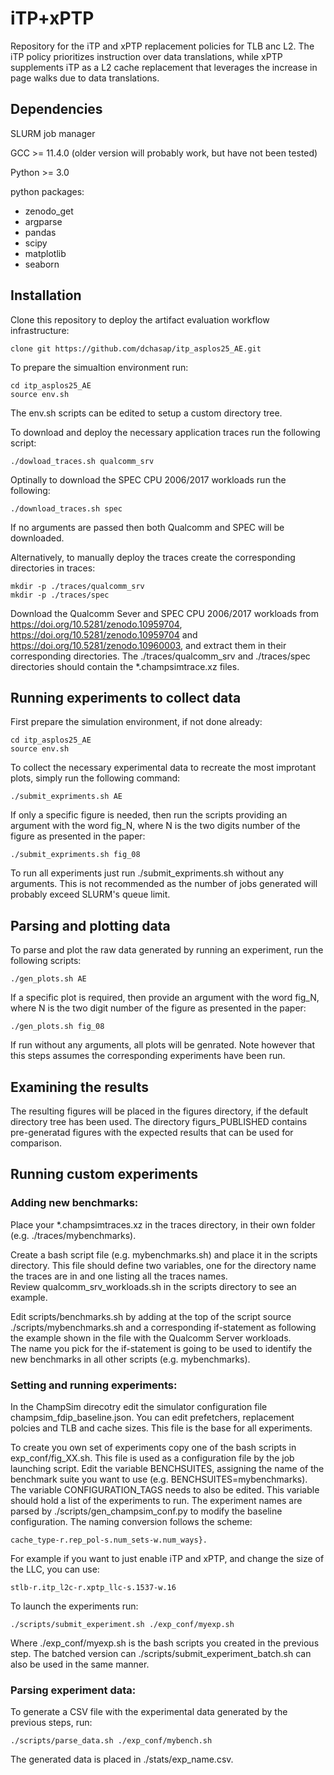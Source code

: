 # iTP+xPTP
Repository for the iTP and xPTP replacement policies for TLB anc L2.   The iTP policy prioritizes instruction over data translations, while xPTP supplements iTP as a L2 cache replacement that leverages the increase in page walks due to data translations.

## Dependencies

SLURM job manager

GCC >= 11.4.0 (older version will probably work, but have not been tested)

Python >= 3.0

python packages:

* zenodo_get
* argparse
* pandas
* scipy
* matplotlib
* seaborn

## Installation 

Clone this repository to deploy the artifact evaluation workflow infrastructure:
	
	clone git https://github.com/dchasap/itp_asplos25_AE.git

To prepare the simualtion environment run:

	cd itp_asplos25_AE
	source env.sh

The env.sh scripts can be edited to setup a custom directory tree.

To download and deploy the necessary application traces run the following script:

	./dowload_traces.sh qualcomm_srv

Optinally to download the SPEC CPU 2006/2017 workloads run the following:

	./download_traces.sh spec

If no arguments are passed then both Qualcomm and SPEC will be downloaded.

Alternatively, to manually deploy the traces create the corresponding directories in traces:

	mkdir -p ./traces/qualcomm_srv
 	mkdir -p ./traces/spec
Download the Qualcomm Sever and SPEC CPU 2006/2017 workloads from https://doi.org/10.5281/zenodo.10959704,  https://doi.org/10.5281/zenodo.10959704 and https://doi.org/10.5281/zenodo.10960003, and extract them in their corresponding directories.  The ./traces/qualcomm_srv and ./traces/spec directories should contain the *.champsimtrace.xz files. 

## Running experiments to collect data

First prepare the simulation environment, if not done already:

	cd itp_asplos25_AE
	source env.sh

To collect the necessary experimental data to recreate the most improtant plots, simply run the following command:
  
  	./submit_expriments.sh AE

If only a specific figure is needed, then run the scripts providing an argument with the word fig_N, where N is the two digits number of the figure as presented in the paper:
  
  	./submit_expriments.sh fig_08

To run all experiments just run ./submit_expriments.sh without any arguments.  This is not recommended as the number of jobs generated will probably exceed SLURM's queue limit.

## Parsing and plotting data

To parse and plot the raw data generated by running an experiment, run the following scripts:
  
	./gen_plots.sh AE

If a specific plot is required, then provide an argument with the word fig_N, where N is the two digit number of the figure as presented in the paper:
  
  	./gen_plots.sh fig_08

If run without any arguments, all plots will be genrated.  Note however that this steps assumes the corresponding experiments have been run.


## Examining the results

The resulting figures will be placed in the figures directory, if the default directory tree has been used.  The directory figurs_PUBLISHED contains pre-generatad figures with the expected results that can be used for comparison.

## Running custom experiments

### Adding new benchmarks:
Place your *.champsimtraces.xz in the traces directory, in their own folder (e.g. ./traces/mybenchmarks).

Create a bash script file (e.g. mybenchmarks.sh) and place it in the scripts directory. This file should define two variables, one for the directory name the traces are in and one listing all the traces names.  
Review qualcomm_srv_workloads.sh in the scripts directory to see an example.

Edit scripts/benchmarks.sh by adding at the top of the script source ./scripts/mybenchmarks.sh and a corresponding if-statement as following the example shown in the file with the Qualcomm Server workloads.  
The name you pick for the if-statement is going to be used to identify the new benchmarks in all other scripts (e.g. mybenchmarks).

### Setting and running experiments:

In the ChampSim direcotry edit the simulator configuration file champsim_fdip_baseline.json. You can edit prefetchers, replacement polcies and TLB and cache sizes.  This file is the base for all experiments.

To create you own set of experiments copy one of the bash scripts in exp_conf/fig_XX.sh.  This file is used as a configuration file by the job launching script.  Edit the variable BENCHSUITES, assigning the name of 
the benchmark suite you want to use (e.g. BENCHSUITES=mybenchmarks).  The variable CONFIGURATION_TAGS needs to also be edited. This variable should hold a list of the experiments to run.  The experiment names are 
parsed by ./scripts/gen_champsim_conf.py to modify the baseline configuration.  The naming conversion follows the scheme:

	cache_type-r.rep_pol-s.num_sets-w.num_ways}.
 
For example if you want to just enable iTP and xPTP, and change the size of the LLC, you can use:

	stlb-r.itp_l2c-r.xptp_llc-s.1537-w.16

To launch the experiments run:

	./scripts/submit_experiment.sh ./exp_conf/myexp.sh
       
Where ./exp_conf/myexp.sh is the bash scripts you created in the previous step.  The batched version can ./scripts/submit_experiment_batch.sh can also be used in the same manner.

### Parsing experiment data:

To generate a CSV file with the experimental data generated by the previous steps, run:

	./scripts/parse_data.sh ./exp_conf/mybench.sh
	
The generated data is placed in ./stats/exp_name.csv.
